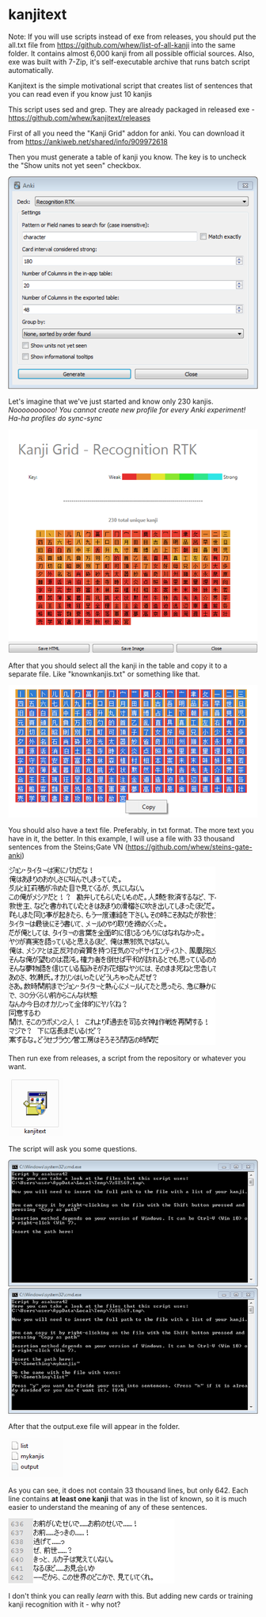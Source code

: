 # kanjitext

Note: If you will use scripts instead of exe from releases, you should put the all.txt file from https://github.com/whew/list-of-all-kanji into the same folder. It contains almost 6,000 kanji from all possible official sources. Also, exe was built with 7-Zip, it's self-executable archive that runs batch script automatically.

Kanjitext is the simple motivational script that creates list of sentences that you can read even if you know just 10 kanjis

This script uses sed and grep. They are already packaged in released exe - https://github.com/whew/kanjitext/releases

First of all you need the "Kanji Grid" addon for anki. You can download it from https://ankiweb.net/shared/info/909972618

Then you must generate a table of kanji you know. The key is to uncheck the "Show units not yet seen" checkbox.

![Addon](/screenshots/anki_nEJUBJ6LdV.png?raw=true "Addon")

Let's imagine that we've just started and know only 230 kanjis.  
*Noooooooooo! You cannot create new profile for every Anki experiment!*   
*Ha-ha profiles do sync-sync*

![table](/screenshots/anki_SeGrBRFBXv.png?raw=true "table generated")

After that you should select all the kanji in the table and copy it to a separate file. Like "knownkanjis.txt" or something like that.

![Copying](/screenshots/anki_l0IK3xUas8.png?raw=true "copying")

You should also have a text file. Preferably, in txt format. The more text you have in it, the better. In this example, I will use a file with 33 thousand sentences from the Steins;Gate VN (https://github.com/whew/steins-gate-anki)

![SG](/screenshots/notepad%2B%2B_5ejMIjsTyX.png?raw=true "SG")

Then run exe from releases, a script from the repository or whatever you want.

![icon](/screenshots/explorer_QONqreG4sE.png?raw=true "icon")

The script will ask you some questions.

![question1](/screenshots/cmd_t1hSZ62a0G.png?raw=true)
![question2](/screenshots/cmd_IOtOn8kiC8.png?raw=true)

After that the output.exe file will appear in the folder.

![output](/screenshots/explorer_qmZwOQoajo.png "output")

As you can see, it does not contain 33 thousand lines, but only 642. Each line contains **at least one kanji** that was in the list of known, so it is much easier to understand the meaning of any of these sentences.

![642](/screenshots/notepad%2B%2B_n4T8iihUj7.png?raw=true)

I don't think you can really *learn* with this. But adding new cards or training kanji recognition with it - why not?
